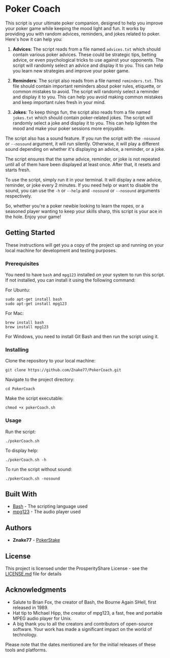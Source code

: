 # Poker Coach

This script is your ultimate poker companion, designed to help you improve your poker game while keeping the mood light and fun. It works by providing you with random advices, reminders, and jokes related to poker. Here's how it can help you:

1. **Advices**: The script reads from a file named `advices.txt` which should contain various poker advices. These could be strategic tips, betting advice, or even psychological tricks to use against your opponents. The script will randomly select an advice and display it to you. This can help you learn new strategies and improve your poker game.

2. **Reminders**: The script also reads from a file named `reminders.txt`. This file should contain important reminders about poker rules, etiquette, or common mistakes to avoid. The script will randomly select a reminder and display it to you. This can help you avoid making common mistakes and keep important rules fresh in your mind.

3. **Jokes**: To keep things fun, the script also reads from a file named `jokes.txt` which should contain poker-related jokes. The script will randomly select a joke and display it to you. This can help lighten the mood and make your poker sessions more enjoyable.

The script also has a sound feature. If you run the script with the `-nosound` or `--nosound` argument, it will run silently. Otherwise, it will play a different sound depending on whether it's displaying an advice, a reminder, or a joke.

The script ensures that the same advice, reminder, or joke is not repeated until all of them have been displayed at least once. After that, it resets and starts fresh.

To use the script, simply run it in your terminal. It will display a new advice, reminder, or joke every 2 minutes. If you need help or want to disable the sound, you can use the `-h` or `--help` and `-nosound` or `--nosound` arguments respectively.

So, whether you're a poker newbie looking to learn the ropes, or a seasoned player wanting to keep your skills sharp, this script is your ace in the hole. Enjoy your game!

## Getting Started

These instructions will get you a copy of the project up and running on your local machine for development and testing purposes.

### Prerequisites

You need to have `bash` and `mpg123` installed on your system to run this script. If not installed, you can install it using the following command:

For Ubuntu:
```
sudo apt-get install bash
sudo apt-get install mpg123
```

For Mac:
```
brew install bash
brew install mpg123
```

For Windows, you need to install Git Bash and then run the script using it.

### Installing

Clone the repository to your local machine:

```
git clone https://github.com/Znake77/PokerCoach.git
```

Navigate to the project directory:

```
cd PokerCoach
```

Make the script executable:

```
chmod +x pokerCoach.sh
```

### Usage

Run the script:

```
./pokerCoach.sh
```

To display help:

```
./pokerCoach.sh -h
```

To run the script without sound:

```
./pokerCoach.sh -nosound
```

## Built With

* [Bash](https://www.gnu.org/software/bash/) - The scripting language used
* [mpg123](https://www.mpg123.de/) - The audio player used

## Authors

* **Znake77** - [PokerStake](https://contents.pokerstake.com/profiles/znake77/)

## License

This project is licensed under the ProsperityShare License - see the [LICENSE.md](LICENSE.md) file for details

## Acknowledgments

* Salute to Brian Fox, the creator of Bash, the Bourne Again SHell, first released in 1989.
* Hat tip to Michael Hipp, the creator of mpg123, a fast, free and portable MPEG audio player for Unix.
* A big thank you to all the creators and contributors of open-source software. Your work has made a significant impact on the world of technology.

Please note that the dates mentioned are for the initial releases of these tools and platforms.
